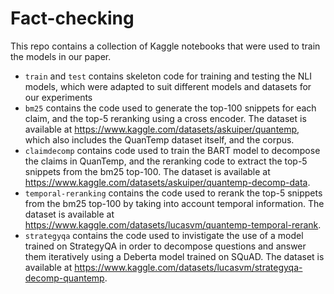# Fact-checking

This repo contains a collection of Kaggle notebooks that were used to train the models in our paper. 

- `train` and `test` contains skeleton code for training and testing the NLI models, which were adapted to suit different models and datasets for our experiments
- `bm25` contains the code used to generate the top-100 snippets for each claim, and the top-5 reranking using a cross encoder. The dataset is available at https://www.kaggle.com/datasets/askuiper/quantemp, which also includes the QuanTemp dataset itself, and the corpus.
- `claimdecomp` contains code used to train the BART model to decompose the claims in QuanTemp, and the reranking code to extract the top-5 snippets from the bm25 top-100. The dataset is available at https://www.kaggle.com/datasets/askuiper/quantemp-decomp-data.
- `temporal-reranking` contains the code used to rerank the top-5 snippets from the bm25 top-100 by taking into account temporal information. The dataset is available at https://www.kaggle.com/datasets/lucasvm/quantemp-temporal-rerank.
- `strategyqa` contains the code used to invistigate the use of a model trained on StrategyQA in order to decompose questions and answer them iteratively using a Deberta model trained on SQuAD. The dataset is available at https://www.kaggle.com/datasets/lucasvm/strategyqa-decomp-quantemp.